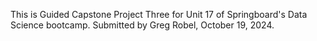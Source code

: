 This is Guided Capstone Project Three for Unit 17 of Springboard's Data Science bootcamp. Submitted by Greg Robel, October 19, 2024.
